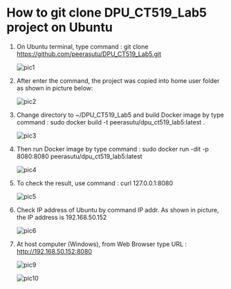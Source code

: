 # How to git clone DPU_CT519_Lab5 project on Ubuntu
1) On Ubuntu terminal, type command : git clone https://github.com/peerasutu/DPU_CT519_Lab5.git

   ![pic1](https://user-images.githubusercontent.com/51110675/183294551-abde695f-034a-401e-be6f-e0c8b06d34b7.png)
   
2) After enter the command, the project was copied into home user folder as shown in picture below:

   ![pic2](https://user-images.githubusercontent.com/51110675/183294508-2b188e5b-f52d-47a8-bb9d-2e83f9cca92b.png)
   
3) Change directory to ~/DPU_CT519_Lab5 and build Docker image by type command : sudo docker build -t peerasutu/dpu_ct519_lab5:latest .

   ![pic3](https://user-images.githubusercontent.com/51110675/183295151-48ac668d-b031-48a1-9b47-1e85bfe5b880.png)
  
4) Then run Docker image by type command : sudo docker run -dit -p 8080:8080 peerasutu/dpu_ct519_lab5:latest
   
   ![pic4](https://user-images.githubusercontent.com/51110675/183295438-9516af7e-91ae-4768-97d3-905382150378.png)
   
5) To check the result, use command : curl 127.0.0.1:8080

   ![pic5](https://user-images.githubusercontent.com/51110675/183295690-1a250aa4-1902-4617-97d6-2bd75dbd562f.png)

6) Check IP address of Ubuntu by command IP addr. As shown in picture, the IP address is 192.168.50.152 
   
   ![pic6](https://user-images.githubusercontent.com/51110675/183295883-fc29dbac-88d5-459b-bb6e-91755bdf1878.png)

7) At host computer (Windows), from Web Browser type URL : http://192.168.50.152:8080 
   
  
   
   ![pic9](https://user-images.githubusercontent.com/51110675/183297584-0d0c36c3-aceb-4df3-9f1c-1e926a359cd3.png)
   
   ![pic10](https://user-images.githubusercontent.com/51110675/183297729-1f495ac9-241c-46c0-b3eb-49585a50015b.png)
